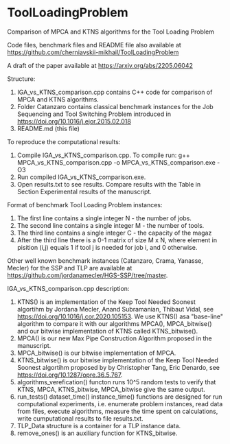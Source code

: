 # ToolLoadingProblem
Comparison of MPCA and KTNS algorithms for the Tool Loading Problem

Code files, benchmark files and README file also available at https://github.com/cherniavskii-mikhail/ToolLoadingProblem

A draft of the paper available at https://arxiv.org/abs/2205.06042

Structure:

1) IGA_vs_KTNS_comparison.cpp contains C++ code for comparison of MPCA and KTNS algorithms.
2) Folder Catanzaro contains classical benchmark instances for the Job Sequencing and Tool Switching Problem introduced in https://doi.org/10.1016/j.ejor.2015.02.018
3) README.md (this file)

To reproduce the computational results:

1) Compile IGA_vs_KTNS_comparison.cpp. To compile run: g++ MPCA_vs_KTNS_comparison.cpp -o MPCA_vs_KTNS_comparison.exe -O3
2) Run compiled IGA_vs_KTNS_comparison.exe.
3) Open results.txt to see results. Compare results with the Table in Section Experimental results of the manuscript.


Format of benchmark Tool Loading Problem instances:
1) The first line contains a single integer N - the number of jobs.
2) The second line contains a single integer M - the number of tools.
3) The third line contains a single integer C - the capacity of the magaz
4) After the third line there is a 0-1 matrix of size M x N, where element in pisition (i,j) equals 1 if tool j is needed for job i, and 0 otherwise. 

Other well known benchmark instances (Catanzaro, Crama, Yanasse, Mecler) for the SSP and TLP are available at https://github.com/jordanamecler/HGS-SSP/tree/master.

IGA_vs_KTNS_comparison.cpp description:

1) KTNS() is an implementation of the Keep Tool Needed Soonest algortihm by Jordana Mecler, Anand Subramanian, Thibaut Vidal, see https://doi.org/10.1016/j.cor.2020.105153. We use KTNS() asa "base-line" algorithm to compare it with our algorithms MPCA(), MPCA_bitwise() and our bitwise implementation of KTNS called KTNS_bitwise().
2) MPCA() is our new Max Pipe Construction Algorithm proposed in the manuscript.
3) MPCA_bitwise() is our bitwise implementation of MPCA.
4) KTNS_bitwise() is our bitwise implementation of the Keep Tool Needed Soonest algortihm proposed by by Christopher Tang, Eric Denardo, see https://doi.org/10.1287/opre.36.5.767.
5) algorithms_verefication() functon runs 10^5 random tests to verify that KTNS, MPCA, KTNS_bitwise, MPCA_bitwise give the same output.
6) run_tests() dataset_time() instance_time() functions are designed for run computational experiments, i.e. enumerate problem instances, read data from files, execute algorithms, measure the time spent on calculations, write cumputational results to file results.txt.
7) TLP_Data structure is a container for a TLP instance data.
8) remove_ones() is an auxiliary function for KTNS_bitwise.

